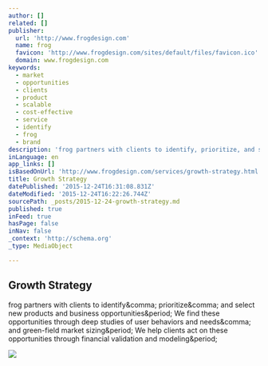 ```yaml
---
author: []
related: []
publisher:
  url: 'http://www.frogdesign.com'
  name: frog
  favicon: 'http://www.frogdesign.com/sites/default/files/favicon.ico'
  domain: www.frogdesign.com
keywords:
  - market
  - opportunities
  - clients
  - product
  - scalable
  - cost-effective
  - service
  - identify
  - frog
  - brand
description: 'frog partners with clients to identify, prioritize, and select new products and business opportunities. We find these opportunities through deep studies of user behaviors and needs, and green-field market sizing. We help clients act on these opportunities through financial validation and modeling.'
inLanguage: en
app_links: []
isBasedOnUrl: 'http://www.frogdesign.com/services/growth-strategy.html'
title: Growth Strategy
datePublished: '2015-12-24T16:31:08.831Z'
dateModified: '2015-12-24T16:22:26.744Z'
sourcePath: _posts/2015-12-24-growth-strategy.md
published: true
inFeed: true
hasPage: false
inNav: false
_context: 'http://schema.org'
_type: MediaObject

---
```

<article style=""><h1>Growth Strategy</h1><p>frog partners with clients to identify&amp;comma; prioritize&amp;comma; and select new products and business opportunities&amp;period; We find these opportunities through deep studies of user behaviors and needs&amp;comma; and green-field market sizing&amp;period; We help clients act on these opportunities through financial validation and modeling&amp;period;</p><img src="http://www.frogdesign.com/sites/default/files/services-hero-growth-strategy.jpg" /></article>